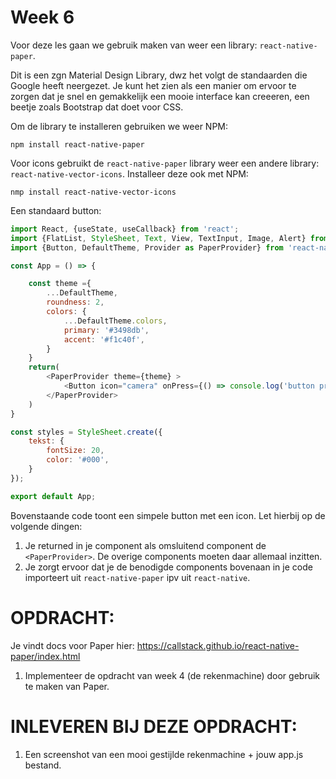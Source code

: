 # Week 6

Voor deze les gaan we gebruik maken van weer een library: `react-native-paper`.

Dit is een zgn Material Design Library, dwz het volgt de standaarden die Google heeft neergezet. Je kunt het zien als een manier om ervoor te zorgen dat je snel en gemakkelijk een mooie interface kan creeeren, een beetje zoals Bootstrap dat doet voor CSS. 

Om de library te installeren gebruiken we weer NPM:

```commandline
npm install react-native-paper
```

Voor icons gebruikt de `react-native-paper` library weer een andere library: `react-native-vector-icons`. Installeer deze ook met NPM:

```commandline
nmp install react-native-vector-icons
```

Een standaard button:

```javascript
import React, {useState, useCallback} from 'react';
import {FlatList, StyleSheet, Text, View, TextInput, Image, Alert} from 'react-native';
import {Button, DefaultTheme, Provider as PaperProvider} from 'react-native-paper';

const App = () => {

    const theme ={
        ...DefaultTheme,
        roundness: 2,
        colors: {
            ...DefaultTheme.colors,
            primary: '#3498db',
            accent: '#f1c40f',
        }
    }
    return(
        <PaperProvider theme={theme} >
            <Button icon="camera" onPress={() => console.log('button press')}>Press me</Button>
        </PaperProvider>
    )
}

const styles = StyleSheet.create({
    tekst: {
        fontSize: 20,
        color: '#000',
    }
});

export default App;
```

Bovenstaande code toont een simpele button met een icon. Let hierbij op de volgende dingen:
1. Je returned in je component als omsluitend component de `<PaperProvider>`. De overige components moeten daar allemaal inzitten.
2. Je zorgt ervoor dat je de benodigde components bovenaan in je code importeert uit `react-native-paper` ipv uit `react-native`. 

# OPDRACHT:

Je vindt docs voor Paper hier: https://callstack.github.io/react-native-paper/index.html  

1. Implementeer de opdracht van week 4 (de rekenmachine) door gebruik te maken van Paper.

# INLEVEREN BIJ DEZE OPDRACHT:

1. Een screenshot van een mooi gestijlde rekenmachine + jouw app.js bestand.